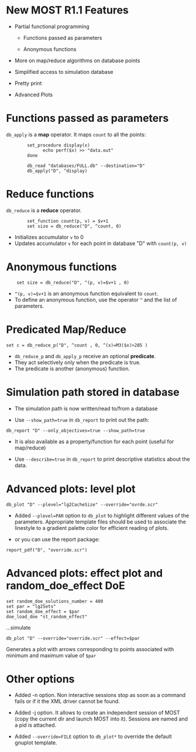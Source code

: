 # New MOST R1.1 Features

- Partial functional programming

  - Functions passed as parameters

  - Anonymous functions

* More on map/reduce algorithms on database points

* Simplified access to simulation database

* Pretty print

* Advanced Plots

# Functions passed as parameters

`db_apply` is a **map** operator. It maps `count` to all the points:

```
    	set_procedure display(x)
    	      echo perf($x) >> "data.out"
    	done

    	db_read "databases/FULL.db" --destination="D"
    	db_apply("D", ^display)
```

# Reduce functions

`db_reduce` is a **reduce** operator.

```
    	set_function count(p, v) = $v+1
    	set size = db_reduce("D", ^count, 0)
```

- Initializes accumulator `v` to 0
- Updates accumulator `v` for each point in database "D" with `count(p, v)`

# Anonymous functions

    	set size = db_reduce("D", ^(p, v)=$v+1 , 0)

- `^(p, v)=$v+1` is an anonymous function equivalent to `count`.
- To define an anonymous function, use the operator `^` and the list of
  parameters.

# Predicated Map/Reduce

    set c = db_reduce_p("D", ^count , 0, ^(x)=M3($x)>285 )

- `db_reduce_p` and `db_apply_p` receive an optional **predicate**.
- They act selectively only when the predicate is true.
- The predicate is another (anonymous) function.

# Simulation path stored in database

- The simulation path is now written/read to/from a database

- Use `--show_path=true` in `db_report` to print out the path:

`db_report "D" --only_objectives=true --show_path=true`

- It is also available as a property/function for each point (useful for
  map/reduce)

- Use `--describe=true` in `db_report` to print descriptive statistics about the
  data.

# Advanced plots: level plot

    db_plot "D" --plevel="lg2CacheSize" --override="ovrde.scr"

- Added `--plevel=PAR` option to `db_plot` to highlight different values of the
  parameters. Appropriate template files should be used to associate the
  linestyle to a gradient palette color for efficient reading of plots.

- or you can use the report package:

`report_pdf("D", "override.scr")`

# Advanced plots: effect plot and random_doe_effect DoE

    set random_doe_solutions_number = 400
    set par = "lg2Sets"
    set random_doe_effect = $par
    doe_load_doe "st_random_effect"

...simulate

    db_plot "D" --override="override.scr" --effect=$par

Generates a plot with arrows corresponding to points associated with minimum and
maximum value of `$par`

# Other options

- Added -n option. Non interactive sessions stop as soon as a command fails or
  if it the XML driver cannot be found.

- Added -j option. It allows to create an independent session of MOST (copy the
  current dir and launch MOST into it). Sessions are named and a pid is
  attached.

- Added `--override=FILE` option to `db_plot*` to override the default gnuplot
  template.

